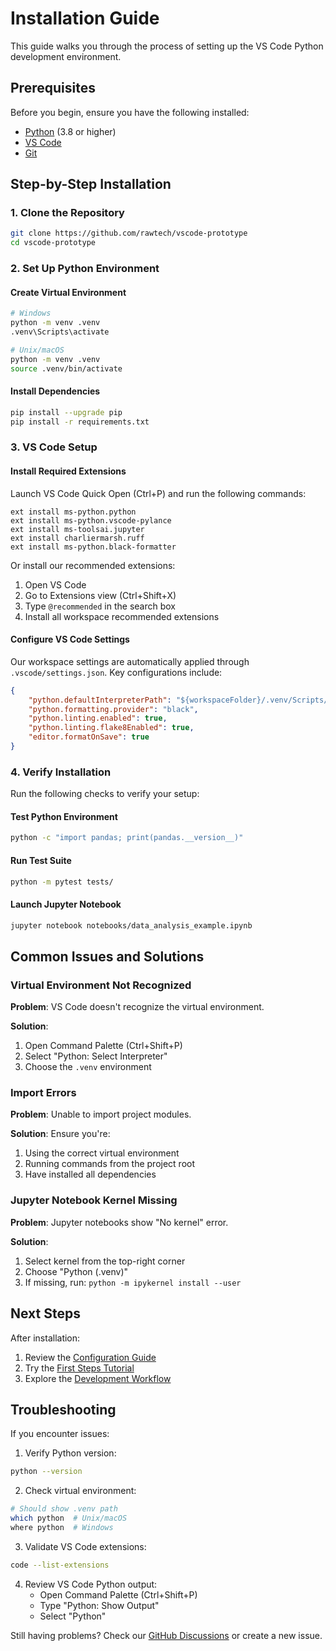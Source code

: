 # Installation Guide

This guide walks you through the process of setting up the VS Code Python development environment.

## Prerequisites

Before you begin, ensure you have the following installed:

- [Python](https://www.python.org/downloads/) (3.8 or higher)
- [VS Code](https://code.visualstudio.com/Download)
- [Git](https://git-scm.com/downloads)

## Step-by-Step Installation

### 1. Clone the Repository

```bash
git clone https://github.com/rawtech/vscode-prototype
cd vscode-prototype
```

### 2. Set Up Python Environment

#### Create Virtual Environment
```bash
# Windows
python -m venv .venv
.venv\Scripts\activate

# Unix/macOS
python -m venv .venv
source .venv/bin/activate
```

#### Install Dependencies
```bash
pip install --upgrade pip
pip install -r requirements.txt
```

### 3. VS Code Setup

#### Install Required Extensions

Launch VS Code Quick Open (Ctrl+P) and run the following commands:

```
ext install ms-python.python
ext install ms-python.vscode-pylance
ext install ms-toolsai.jupyter
ext install charliermarsh.ruff
ext install ms-python.black-formatter
```

Or install our recommended extensions:

1. Open VS Code
2. Go to Extensions view (Ctrl+Shift+X)
3. Type `@recommended` in the search box
4. Install all workspace recommended extensions

#### Configure VS Code Settings

Our workspace settings are automatically applied through `.vscode/settings.json`. Key configurations include:

```json
{
    "python.defaultInterpreterPath": "${workspaceFolder}/.venv/Scripts/python.exe",
    "python.formatting.provider": "black",
    "python.linting.enabled": true,
    "python.linting.flake8Enabled": true,
    "editor.formatOnSave": true
}
```

### 4. Verify Installation

Run the following checks to verify your setup:

#### Test Python Environment
```bash
python -c "import pandas; print(pandas.__version__)"
```

#### Run Test Suite
```bash
python -m pytest tests/
```

#### Launch Jupyter Notebook
```bash
jupyter notebook notebooks/data_analysis_example.ipynb
```

## Common Issues and Solutions

### Virtual Environment Not Recognized

**Problem**: VS Code doesn't recognize the virtual environment.

**Solution**: 
1. Open Command Palette (Ctrl+Shift+P)
2. Select "Python: Select Interpreter"
3. Choose the `.venv` environment

### Import Errors

**Problem**: Unable to import project modules.

**Solution**: Ensure you're:
1. Using the correct virtual environment
2. Running commands from the project root
3. Have installed all dependencies

### Jupyter Notebook Kernel Missing

**Problem**: Jupyter notebooks show "No kernel" error.

**Solution**:
1. Select kernel from the top-right corner
2. Choose "Python (.venv)"
3. If missing, run: `python -m ipykernel install --user`

## Next Steps

After installation:

1. Review the [Configuration Guide](configuration.md)
2. Try the [First Steps Tutorial](first-steps.md)
3. Explore the [Development Workflow](../user-guide/development-workflow.md)

## Troubleshooting

If you encounter issues:

1. Verify Python version:
```bash
python --version
```

2. Check virtual environment:
```bash
# Should show .venv path
which python  # Unix/macOS
where python  # Windows
```

3. Validate VS Code extensions:
```bash
code --list-extensions
```

4. Review VS Code Python output:
   - Open Command Palette (Ctrl+Shift+P)
   - Type "Python: Show Output"
   - Select "Python"

Still having problems? Check our [GitHub Discussions](https://github.com/rawtech/vscode-prototype/discussions) or create a new issue.
